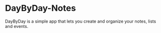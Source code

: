 # DayByDay-Notes
DayByDay is a simple app that lets you create and organize your notes, lists and events.
